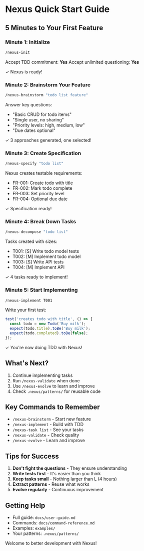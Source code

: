 # Nexus Quick Start Guide

## 5 Minutes to Your First Feature

### Minute 1: Initialize
```bash
/nexus-init
```
Accept TDD commitment: **Yes**
Accept unlimited questioning: **Yes**

✓ Nexus is ready!

### Minute 2: Brainstorm Your Feature
```bash
/nexus-brainstorm "todo list feature"
```

Answer key questions:
- "Basic CRUD for todo items"
- "Single user, no sharing"
- "Priority levels: high, medium, low"
- "Due dates optional"

✓ 3 approaches generated, one selected!

### Minute 3: Create Specification
```bash
/nexus-specify "todo list"
```

Nexus creates testable requirements:
- FR-001: Create todo with title
- FR-002: Mark todo complete
- FR-003: Set priority level
- FR-004: Optional due date

✓ Specification ready!

### Minute 4: Break Down Tasks
```bash
/nexus-decompose "todo list"
```

Tasks created with sizes:
- T001: [S] Write todo model tests
- T002: [M] Implement todo model
- T003: [S] Write API tests
- T004: [M] Implement API

✓ 4 tasks ready to implement!

### Minute 5: Start Implementing
```bash
/nexus-implement T001
```

Write your first test:
```javascript
test('creates todo with title', () => {
  const todo = new Todo('Buy milk');
  expect(todo.title).toBe('Buy milk');
  expect(todo.completed).toBe(false);
});
```

✓ You're now doing TDD with Nexus!

## What's Next?

1. Continue implementing tasks
2. Run `/nexus-validate` when done
3. Use `/nexus-evolve` to learn and improve
4. Check `.nexus/patterns/` for reusable code

## Key Commands to Remember

- `/nexus-brainstorm` - Start new feature
- `/nexus-implement` - Build with TDD
- `/nexus-task list` - See your tasks
- `/nexus-validate` - Check quality
- `/nexus-evolve` - Learn and improve

## Tips for Success

1. **Don't fight the questions** - They ensure understanding
2. **Write tests first** - It's easier than you think
3. **Keep tasks small** - Nothing larger than L (4 hours)
4. **Extract patterns** - Reuse what works
5. **Evolve regularly** - Continuous improvement

## Getting Help

- Full guide: `docs/user-guide.md`
- Commands: `docs/command-reference.md`
- Examples: `examples/`
- Your patterns: `.nexus/patterns/`

Welcome to better development with Nexus!